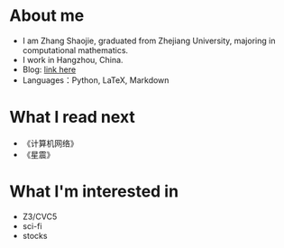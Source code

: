 
# About me
- I am Zhang Shaojie, graduated from Zhejiang University, majoring in computational mathematics.
- I work in Hangzhou, China.
- Blog: [link here](https://www.jupiter19.top)
- Languages：Python, LaTeX, Markdown

# What I read next
- 《计算机网络》
- 《星震》

# What I'm interested in
- Z3/CVC5
- sci-fi
- stocks
